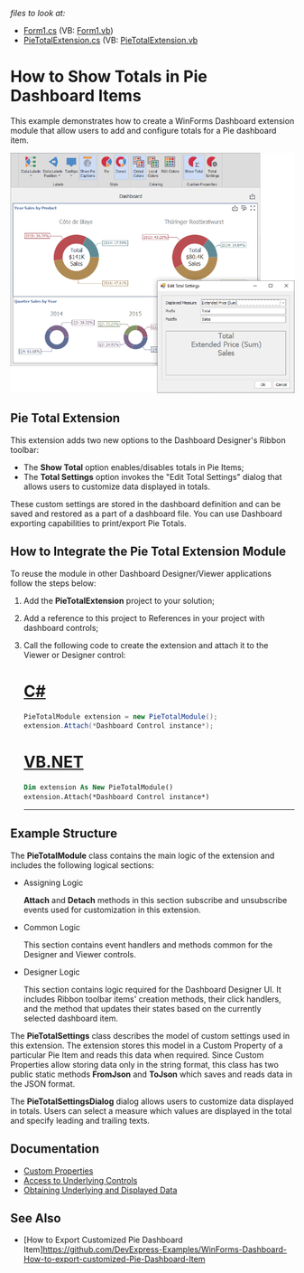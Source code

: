 
_files to look at:_

* [Form1.cs](./CS/DesignerSample/Form1.cs) (VB: [Form1.vb](./VB/DesignerSample/Form1.vb))
* [PieTotalExtension.cs](./CS/PieTotalExtension/PieTotalExtension.cs) (VB: [PieTotalExtension.vb](./VB/PieTotalExtension/PieTotalExtension.vb)

# How to Show Totals in Pie Dashboard Items
 
This example demonstrates how to create a WinForms Dashboard extension module that allow users to add and configure totals for a Pie dashboard item.

![](images/pie-totals.png)

## Pie Total Extension

This extension adds two new options to the Dashboard Designer's Ribbon toolbar: 
 - The **Show Total** option enables/disables totals in Pie Items;
 - The **Total Settings** option invokes the "Edit Total Settings" dialog that allows users to customize data displayed in totals.
 
These custom settings are stored in the dashboard definition and can be saved and restored as a part of a dashboard file. You can use Dashboard exporting capabilities to print/export Pie Totals.

## How to Integrate the Pie Total Extension Module

To reuse the module in other Dashboard Designer/Viewer applications follow the steps below:

1. Add the **PieTotalExtension** project to your solution;
2. Add a reference to this project to References in your project with dashboard controls;
3. Call the following code to create the extension and attach it to the Viewer or Designer control:

    # [C#](#tab/tabid-csharp)
    
    ```csharp
    PieTotalModule extension = new PieTotalModule();
    extension.Attach(*Dashboard Control instance*);
    ```
    # [VB.NET](#tab/tabid-vb)
    
    ```vb
    Dim extension As New PieTotalModule()
    extension.Attach(*Dashboard Control instance*)
    ```
    ***

## Example Structure    

The **PieTotalModule** class contains the main logic of the extension and includes the following logical sections: 

* Assigning Logic

    **Attach** and **Detach** methods in this section subscribe and unsubscribe events used for customization in this extension.

* Common Logic

    This section contains event handlers and methods common for the Designer and Viewer controls. 

* Designer Logic

    This section contains logic required for the Dashboard Designer UI. It includes Ribbon toolbar items' creation methods, their click handlers, and the method that updates their states based on the currently selected dashboard item.

The **PieTotalSettings** class describes the model of custom settings used in this extension. The extension stores this model in a Custom Property of a particular Pie Item and reads this data when required. Since Custom Properties allow storing data only in the string format, this class has two public static methods **FromJson** and **ToJson** which saves and reads data in the JSON format.

The **PieTotalSettingsDialog** dialog allows users to customize data displayed in totals. Users can select a measure which values are displayed in the total and specify leading and trailing texts.  

## Documentation

* [Custom Properties](https://docs.devexpress.com/Dashboard/401595/winforms-designer/custom-properties)
* [Access to Underlying Controls](https://docs.devexpress.com/Dashboard/401095/winforms-designer/access-to-underlying-controls)
* [Obtaining Underlying and Displayed Data](https://docs.devexpress.com/Dashboard/17269/winforms-viewer/obtaining-underlying-and-displayed-data)

## See Also

* [How to Export Customized Pie Dashboard Item]https://github.com/DevExpress-Examples/WinForms-Dashboard-How-to-export-customized-Pie-Dashboard-Item 
